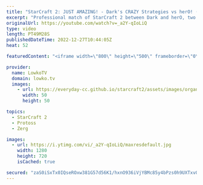 ```yaml
---
title: "StarCraft 2: JUST AMAZING! - Dark's CRAZY Strategies vs herO! (Best-of-5)"
excerpt: "Professional match of StarCraft 2 between Dark and herO, two of the best players in SC2. In these games Dark decides to throw all that he knows at herO, as he goes for strategies that sometimes just don't make a lot of sense.  Support my work on Patreon: https://www.patreon.com/lowkotv Become a YouTube"
originalUrl: https://youtube.com/watch?v=_a2Y-qIoLiQ
type: video
length: PT49M28S
publishedDateTime: 2022-12-27T10:44:05Z
heat: 52

featuredContent: "<iframe width=\"800\" height=\"500\" frameborder=\"0\" src=\"https://www.youtube.com/embed/_a2Y-qIoLiQ\" allow=\"accelerometer; autoplay; encrypted-media; gyroscope; picture-in-picture\" allowfullscreen></iframe>"

provider:
  name: LowkoTV
  domain: lowko.tv
  images:
    - url: https://everyday-cc.github.io/starcraft2/assets/images/organizations/lowko.tv-50x50.jpg
      width: 50
      height: 50

topics:
  - StarCraft 2
  - Protoss
  - Zerg

images:
  - url: https://i.ytimg.com/vi/_a2Y-qIoLiQ/maxresdefault.jpg
    width: 1280
    height: 720
    isCached: true

secured: "zaS0iSxTx0IQseROxw381G57d56K1/hxnO936iVjYBMc85y4bPzs0h9UXTxvQbeg7a4favUAUS5bLj22KCBlvI9yjZNmEDiXI8lRyRgi4loMAyy4j4LyRVdnPghXOVR7cW+zo8W+8t48qscc4uoO9z5CiIW1g73OtfQ5PMeQ4KFQ/O+buvurIZMJ2xZrvYZ8pgM52q4aevYnpjNLJ38UItl9P4rbCbE8a34QVm/ThOhf1UEYcGMx3+6trbMYvvmhrcKypy+9nPXZU7QNNbsGWzGSediYcMkFE2rXwVe5CPrtIMdKQE2pDO+RfJBFjgxqGPbbSWQPkoIMNt/TinM5V3VHqsgQ1AB0xUtF9uINYcTnaPSNpMFRxfrrmy1Gsq/oa4CkdMkKUlb30WiXQBY+yY0TtMcZswxLZXIXU3BG0XA=;7n+Jwu88Bk7CPB91sIqr6g=="
---
```


